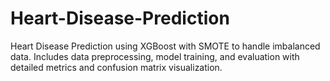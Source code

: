 # Heart-Disease-Prediction
Heart Disease Prediction using XGBoost with SMOTE to handle imbalanced data. Includes data preprocessing, model training, and evaluation with detailed metrics and confusion matrix visualization.
